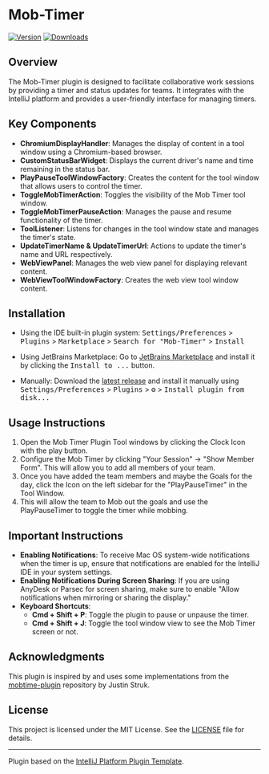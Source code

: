 # Mob-Timer

[![Version](https://img.shields.io/jetbrains/plugin/v/26317.svg)](https://plugins.jetbrains.com/plugin/26317)
[![Downloads](https://img.shields.io/jetbrains/plugin/d/26317.svg)](https://plugins.jetbrains.com/plugin/26317)

## Overview
The Mob-Timer plugin is designed to facilitate collaborative work sessions by providing a timer and status updates for teams. It integrates with the IntelliJ platform and provides a user-friendly interface for managing timers.

## Key Components
- **ChromiumDisplayHandler**: Manages the display of content in a tool window using a Chromium-based browser.
- **CustomStatusBarWidget**: Displays the current driver's name and time remaining in the status bar.
- **PlayPauseToolWindowFactory**: Creates the content for the tool window that allows users to control the timer.
- **ToggleMobTimerAction**: Toggles the visibility of the Mob Timer tool window.
- **ToggleMobTimerPauseAction**: Manages the pause and resume functionality of the timer.
- **ToolListener**: Listens for changes in the tool window state and manages the timer's state.
- **UpdateTimerName & UpdateTimerUrl**: Actions to update the timer's name and URL respectively.
- **WebViewPanel**: Manages the web view panel for displaying relevant content.
- **WebViewToolWindowFactory**: Creates the web view tool window content.

<!-- Plugin description -->
## Installation
- Using the IDE built-in plugin system:
  <kbd>Settings/Preferences</kbd> > <kbd>Plugins</kbd> > <kbd>Marketplace</kbd> > <kbd>Search for "Mob-Timer"</kbd> > <kbd>Install</kbd>

- Using JetBrains Marketplace:
  Go to [JetBrains Marketplace](https://plugins.jetbrains.com/plugin/26317) and install it by clicking the <kbd>Install to ...</kbd> button.

- Manually:
  Download the [latest release](https://github.com/schmosbyy/Mob-Timer/releases/latest) and install it manually using <kbd>Settings/Preferences</kbd> > <kbd>Plugins</kbd> > <kbd>⚙️</kbd> > <kbd>Install plugin from disk...</kbd>

## Usage Instructions
1. Open the Mob Timer Plugin Tool windows by clicking the Clock Icon with the play button.
2. Configure the Mob Timer by clicking "Your Session" -> "Show Member Form". This will allow you to add all members of your team.
3. Once you have added the team members and maybe the Goals for the day, click the Icon on the left sidebar for the "PlayPauseTimer" in the Tool Window.
4. This will allow the team to Mob out the goals and use the PlayPauseTimer to toggle the timer while mobbing.

## Important Instructions
- **Enabling Notifications**: To receive Mac OS system-wide notifications when the timer is up, ensure that notifications are enabled for the IntelliJ IDE in your system settings.
- **Enabling Notifications During Screen Sharing**: If you are using AnyDesk or Parsec for screen sharing, make sure to enable "Allow notifications when mirroring or sharing the display."
- **Keyboard Shortcuts**:
  - **Cmd + Shift + P**: Toggle the plugin to pause or unpause the timer.
  - **Cmd + Shift + J**: Toggle the tool window view to see the Mob Timer screen or not.
<!-- Plugin description end -->

## Acknowledgments
This plugin is inspired by and uses some implementations from the [mobtime-plugin](https://github.com/JStruk/mobtime-plugin) repository by Justin Struk.

## License
This project is licensed under the MIT License. See the [LICENSE](LICENSE) file for details.

---
Plugin based on the [IntelliJ Platform Plugin Template](https://github.com/JetBrains/intellij-platform-plugin-template).